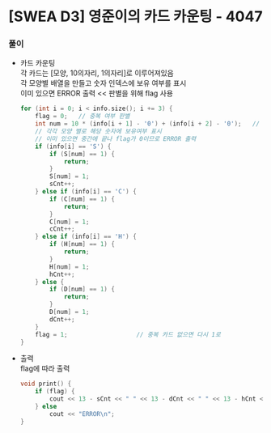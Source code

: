 # [SWEA D3] 영준이의 카드 카운팅 - 4047

### 풀이
- 카드 카운팅   
    각 카드는 [모양, 10의자리, 1의자리]로 이루어져있음   
    각 모양별 배열을 만들고 숫자 인덱스에 보유 여부를 표시   
    이미 있으면 ERROR 출력 << 판별을 위해 flag 사용
    ```cpp
    for (int i = 0; i < info.size(); i += 3) {
        flag = 0;   // 중복 여부 판별
        int num = 10 * (info[i + 1] - '0') + (info[i + 2] - '0');   // 카드 숫자
        // 각각 모양 별로 해당 숫자에 보유여부 표시
        // 이미 있으면 중간에 끝나 flag가 0이므로 ERROR 출력
        if (info[i] == 'S') {
            if (S[num] == 1) {
                return;
            }
            S[num] = 1;
            sCnt++;
        } else if (info[i] == 'C') {
            if (C[num] == 1) {
                return;
            }
            C[num] = 1;
            cCnt++;
        } else if (info[i] == 'H') {
            if (H[num] == 1) {
                return;
            }
            H[num] = 1;
            hCnt++;
        } else {
            if (D[num] == 1) {
                return;
            }
            D[num] = 1;
            dCnt++;
        }
        flag = 1;                   // 중복 카드 없으면 다시 1로
    }
    ```

- 출력   
    flag에 따라 출력
    ```cpp
    void print() {
        if (flag) {
            cout << 13 - sCnt << " " << 13 - dCnt << " " << 13 - hCnt << " " << 13 - cCnt << "\n";
        } else
            cout << "ERROR\n";
    }
    ```